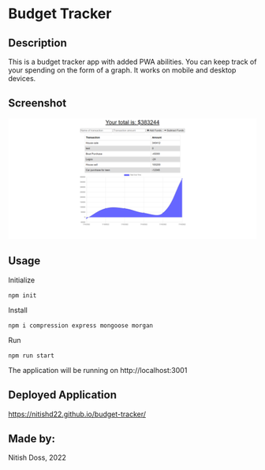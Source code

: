 # Budget Tracker

## Description

This is a budget tracker app with added PWA abilities. You can keep track of your spending on the form of a graph. It works on mobile and desktop devices.

## Screenshot
![](images/application-screenshot.PNG)

## Usage

Initialize
```
npm init
```
Install
```
npm i compression express mongoose morgan
```
Run
```
npm run start
```
The application will be running on http://localhost:3001

## Deployed Application
https://nitishd22.github.io/budget-tracker/

## Made by:
Nitish Doss, 2022
